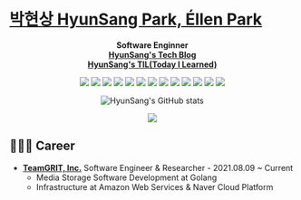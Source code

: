 # [박현상 HyunSang Park, Éllen Park](https://parkhyunsang.com/)
<div align="center">
  
**Software Enginner**  
[**HyunSang's Tech Blog**](https://parkhyunsang.com)  
[**HyunSang's TIL(Today I Learned)**](http://parkhyunsang.com/TIL/)
  
<a><img src="https://img.shields.io/badge/Go-4DD0E1?style=flat-square&logo=Go&logoColor=white"/></a>
<a><img src="https://img.shields.io/badge/MySQL-4479A1?style=flat-square&logo=MySQL&logoColor=white"/></a>
<a><img src="https://img.shields.io/badge/Docker-2496ED?style=flat-square&logo=Docker&logoColor=white"/></a>
<a><img src="https://img.shields.io/badge/Kubernetes-326CE5?style=flat-square&logo=Kubernetes&logoColor=white"/></a>
<a><img src="https://img.shields.io/badge/Ubuntu-E95420?style=flat-square&logo=Ubuntu&logoColor=white"/></a>
<a><img src="https://img.shields.io/badge/Flutter-02569B?style=flat-square&logo=Flutter&logoColor=white"/></a>
<img src="https://img.shields.io/badge/Amazon S3-569A31?style=flat-square&logo=Amazon-S3&logoColor=white"/>
<img src="https://img.shields.io/badge/SQLite-003B57?style=flat-square&logo=SQLite&logoColor=white">
<a><img src="https://img.shields.io/badge/Prometheus-E6522C?style=flat-square&logo=Prometheus&logoColor=white"/></a>
<a><img src="https://img.shields.io/badge/Grafana-F46800?style=flat-square&logo=Grafana&logoColor=white"/></a>
<a><img src="https://img.shields.io/badge/Jenkins-D24939?style=flat-square&logo=Jenkins&logoColor=white"/></a>
<a><img src="https://img.shields.io/badge/Git-F05032?style=flat-square&logo=Git&logoColor=white"/></a>
<img src="https://img.shields.io/badge/FFmpeg-007808?style=flat-square&logo=FFmpeg&logoColor=white"/>

![HyunSang's GitHub stats](https://github-readme-stats.vercel.app/api?username=dev-hyunsang&show_icons=true&theme=dracula)

<img src="https://ghchart.rshah.org/dev-hyunsang" />  
</div>


## 🧑🏻‍💻 Career
- [**TeamGRIT, Inc.**](https://www.teamgrit.kr/) Software Engineer & Researcher - 2021.08.09 ~ Current
  - Media Storage Software Development at Golang
  - Infrastructure at Amazon Web Services & Naver Cloud Platform
